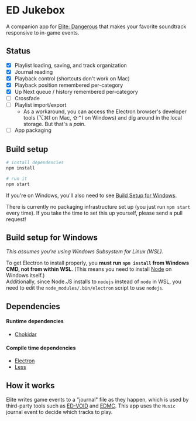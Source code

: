 # ED Jukebox

A companion app for [Elite: Dangerous][ed-official-site] that makes your favorite soundtrack responsive to in-game events.

## Status

- [x] Playlist loading, saving, and track organization
- [x] Journal reading
- [x] Playback control (shortcuts don't work on Mac)
- [x] Playback position remembered per-category
- [x] Up Next queue / history remembered per-category
- [ ] Crossfade
- [ ] Playlist import/export
	- As a workaround, you can access the Electron browser's developer tools (⌥⌘I on Mac, ⇧⌃I on Windows) and dig around in the local storage. But that's a _pain_.
- [ ] App packaging

## Build setup

```bash
# install dependencies
npm install

# run it
npm start
```

If you're on Windows, you'll also need to see [Build Setup for Windows](#build-setup-for-windows).

There is currently no packaging infrastructure set up (you just run `npm start` every time). If you take the time to set this up yourself, please send a pull request!

## Build setup for Windows

_This assumes you're using Windows Subsystem for Linux (WSL)._

To get Electron to install properly, you **must run `npm install` from Windows CMD, not from within WSL**. (This means you need to install [Node][nodejs] on Windows itself.)  
Additionally, since Node.JS installs to `nodejs` instead of `node` in WSL, you need to edit the `node_modules/.bin/electron` script to use `nodejs`.

## Dependencies

#### Runtime dependencies
- [Chokidar][chokidar]

#### Compile time dependencies

- [Electron][electron]
- [Less][less]

## How it works

Elite writes game events to a "journal" file as they happen, which is used by third-party tools such as [ED-VOID][ed-void] and [EDMC][edmc]. This app uses the `Music` journal event to decide which tracks to play.

<!-- Links -->

[ed-official-site]: https://elitedangerous.com
[nodejs]: https://nodejs.org
[ed-void]: https://ed-void.com
[edmc]: https://github.com/Marginal/EDMarketConnector
[electron]: https://electronjs.org
[less]: https://lesscss.org
[chokidar]: https://npmjs.com/package/chokidar
